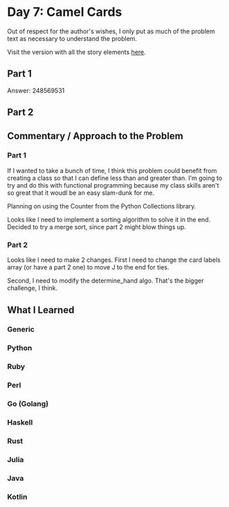 # Day 7: Camel Cards

Out of respect for the author's wishes, I only put as much of the problem text as necessary to understand the problem.

Visit the version with all the story elements [here](https://adventofcode.com/2023/day/7).

## Part 1
Answer: 248569531
## Part 2

## Commentary / Approach to the Problem
### Part 1
If I wanted to take a bunch of time, I think this problem could benefit from creating a class so that I can define less than and greater than. I'm going to try and do this with functional programming because my class skills aren't so great that it woudl be an easy slam-dunk for me.

Planning on using the Counter from the Python Collections library.

Looks like I need to implement a sorting algorithm to solve it in the end. Decided to try a merge sort, since part 2 might blow things up. 
### Part 2
Looks like I need to make 2 changes. First I need to change the card labels array (or have a part 2 one) to move J to the end for ties.

Second, I need to modify the determine_hand algo. That's the bigger challenge, I think.
## What I Learned

### Generic

### Python

### Ruby

### Perl

### Go (Golang)

### Haskell

### Rust

### Julia

### Java

### Kotlin
    